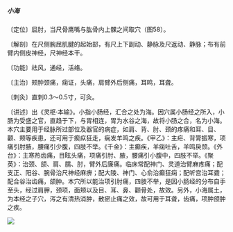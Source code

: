##### 小海

〔定位〕屈肘，当尺骨鹰嘴与肱骨内上髁之间取穴（图58）。

〔解剖〕在尺侧腕屈肌腱的起始部，有尺上下副动、静脉及尺返动、静脉；布有前臂内侧皮神经，尺神经本干。

〔功能〕祛风，通经，活络。

〔主治〕颊肿颈痛，痫证，头痛，肩臂外后侧痛，耳鸣，耳聋。

〔刺灸〕直刺0.3～0.5寸，可灸。

〔讲述〕出《灵枢·本输》。小指小肠经，汇合之处为海。因穴属小肠经之所入，小肠为受盛之官，直趋于下，与胃相连，胃为水谷之海，故将小肠之合，名为小海。本穴主要用于经脉所过部位及器官的病症，如肩、背、肘、颈的疼痛和耳、目、颧、颊等疾患，还可用于瘈疭狂走，痫发羊鸣之疾。《甲乙》：主疟、背膂振寒，项痛引肘腋，腰痛引少腹，四肢不举。《千金》：主癫疾，羊痫吐舌，羊鸣戾颈。《外台》：主寒热齿痛，目眩头痛，项痛引肘、腋，腰痛引小腹中，四肢不举。《聚英》：治颈、颌、肩、臑、肘，臂外后廉痛。临床常配神门、灵道治臂麻疼痛；配支正、阳谷、腕骨治尺神经麻痹；配大陵、神门、心俞治癫狂痫；配听宫治耳聋；配合谷治齿痛，颌肿。本穴所以能治项引肘痛，四肢不举，是因小肠经的分布自手至头，经过肩胛，颈项，面颊以及目、耳、鼻、颧骨处，故效。另外，小海属土，为本经之子穴，泻之有清热消肿，散瘀止痛之效，故可用于耳聋，齿痛，项肿颌肿之疾。

![](./img/图58.jpg)
